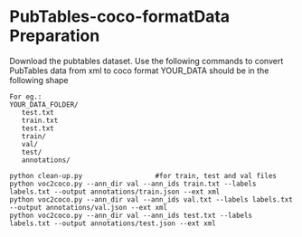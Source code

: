 # PubTables-coco-formatData Preparation

   Download the pubtables dataset. Use the following commands to convert PubTables data from xml to coco format
   YOUR_DATA should be in the following shape 
   
   
   
    For eg.:
    YOUR_DATA_FOLDER/
       test.txt
       train.txt
       test.txt
       train/
       val/
       test/ 
       annotations/
       
    python clean-up.py                  #for train, test and val files
    python voc2coco.py --ann_dir val --ann_ids train.txt --labels labels.txt --output annotations/train.json --ext xml
    python voc2coco.py --ann_dir val --ann_ids val.txt --labels labels.txt --output annotations/val.json --ext xml
    python voc2coco.py --ann_dir val --ann_ids test.txt --labels labels.txt --output annotations/test.json --ext xml
 
